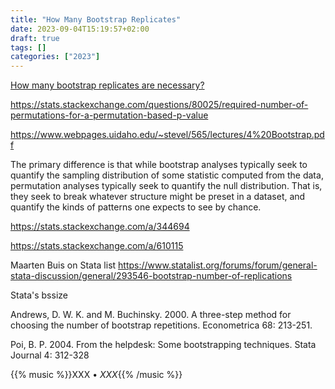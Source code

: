 ```yaml
---
title: "How Many Bootstrap Replicates"
date: 2023-09-04T15:19:57+02:00
draft: true
tags: []
categories: ["2023"]
---
```


[How many bootstrap replicates are necessary?](https://pubmed.ncbi.nlm.nih.gov/20377449/)

https://stats.stackexchange.com/questions/80025/required-number-of-permutations-for-a-permutation-based-p-value

https://www.webpages.uidaho.edu/~stevel/565/lectures/4%20Bootstrap.pdf

The primary difference is that while bootstrap analyses typically seek to quantify the sampling distribution of some statistic computed from the data, permutation analyses typically seek to quantify the null distribution. That is, they seek to break whatever structure might be preset in a dataset, and quantify the kinds of patterns one expects to see by chance.

https://stats.stackexchange.com/a/344694

https://stats.stackexchange.com/a/610115

Maarten Buis on Stata list
https://www.statalist.org/forums/forum/general-stata-discussion/general/293546-bootstrap-number-of-replications

Stata's bssize

Andrews, D. W. K. and M. Buchinsky. 2000. A three-step method for choosing the number of bootstrap
repetitions. Econometrica 68: 213-251.

Poi, B. P. 2004. From the helpdesk: Some bootstrapping techniques. Stata Journal 4: 312-328

{{% music %}}XXX • _XXX_{{% /music %}}
